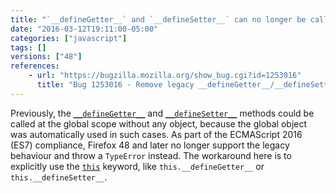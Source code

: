 ```yaml
---
title: "`__defineGetter__` and `__defineSetter__` can no longer be called at the global scope"
date: "2016-03-12T19:11:00-05:00"
categories: ["javascript"]
tags: []
versions: ["48"]
references:
    - url: "https://bugzilla.mozilla.org/show_bug.cgi?id=1253016"
      title: "Bug 1253016 - Remove legacy __defineGetter__/__defineSetter__ this behavior"
---
```

Previously, the [`__defineGetter__`](https://developer.mozilla.org/docs/Web/JavaScript/Reference/Global_Objects/Object/__defineGetter__) and [`__defineSetter__`](https://developer.mozilla.org/docs/Web/JavaScript/Reference/Global_Objects/Object/__defineSetter__) methods could be called at the global scope without any object, because the global object was automatically used in such cases. As part of the ECMAScript 2016 (ES7) compliance, Firefox 48 and later no longer support the legacy behaviour and throw a `TypeError` instead. The workaround here is to explicitly use the [`this`](https://developer.mozilla.org/docs/Web/JavaScript/Reference/Operators/this) keyword, like `this.__defineGetter__` or `this.__defineSetter__`.
